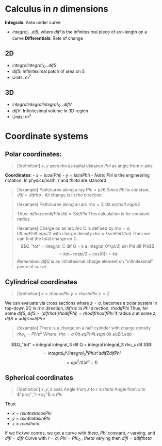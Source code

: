 # Calculus in *n* dimensions
**Integrals**: Area under curve
- $integral_l ... dif l$, where $dif l$ is the infinitesimal piece of arc-length on a curve
**Differentials**: Rate of change

## 2D
- $integral integral_S ... dif S$
- $dif S$: Infinitesimal patch of area on S
- Units: $m^2$

## 3D
- $integral integral integral_S ... dif V$
- $dif V$: Infinitesimal volume in 3D region
- Units: $m^3$


# Coordinate systems
## Polar coordinates:

>[!definition]
> $x$, $y$  axes
> $rho$ as radial distance
> $Phi$ as angle from x-axis

**Coordinates**:
	- $x = l cos(Phi)$
	- $y = l sin(Phi)$
	- *Note*: $Phi$ is the engineering notation. In physics/math, $r$ and $theta$ are standard


> [!example]  Path/curve along a ray
$Phi = pi/6$ 
Since $Phi$ is constant, $dif l = dif rho$ . All change is in $rho$ direction.


>[!example] Path/curve along an arc
$rho = 3, 0 lt.eq rho lt.eq pi/2$
>
>Thus: 
$dif l eq.not dif Phi$
$dif l = 3 dif Phi$
This calculation is for constant radius.


> [!example] Charge on an arc
Arc C is defined by $rho = a, 0 lt.eq Phi lt.eq pi/2$ with charge density $rho = k sin Phi (C/m)$
Then we can find the total charge on C.
$$Q_"tot" = integral_C dif Q = k a integral_0^(pi/2) sin Phi dif Phi$$ 
>$$= k a (-cos pi/2 + cos(0)) = k a$$
*Remember*: $dif Q$ is an infinitesimal charge element on "infinitesimal" piece of curve


## Cylindrical coordinates

>[!definition]
 $x = rho cos Phi$
 $y = rho sin Phi$
 $z = Z$


We can evaluate via cross sections where $z = a$, becomes a polar system
In top-down 2D
In $rho$ direction, $dif rho$
In $Phi$ direction, $rho dif Phi$
Thus, for some $dif S$, $dif S = (dif rho)(rho dif Phi) = rho dif rho dif Phi$
If radius $a$ at some $z$, $dif S = a dif rho dif Phi$


>[!example]
There is a charge on a half cylinder with charge density $rho_s = Phi e^z$ 
Where:
$rho = a$
$0 lt.eq Phi lt.eq pi$
$0 lt.eq Z lt.eq b$
>
$$Q_"tot" = integral integral_S dif Q = integral integral_S rho_s dif S$$
$$= integral_0^pi integral_0^b Phi e^z a dif Z dif Phi$$
$$= a pi^2/2 (e^b - 1)$$


## Spherical coordinates

>[!definition]
 $x, y, z$ axes
 Angle from $z$ to $r$ is $theta$ 
 Angle from $x$ to $"proj"_"r->xy"$ is $Phi$ 

Thus:
- $x = r sin theta cos Phi$
- $y = r sin theta sin Phi$
- $z = r cos theta$

If we fix two coords, we get a curve with $theta$, $Phi$ constant, $r$ varying, and $dif l = dif r$
Curve with $r = a$, $Phi = Phi_0$ , $theta$ varying then $dif l = a dif theta$


